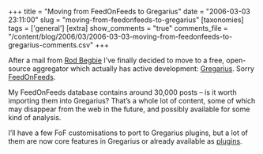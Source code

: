 +++
title = "Moving from FeedOnFeeds to Gregarius"
date = "2006-03-03 23:11:00"
slug = "moving-from-feedonfeeds-to-gregarius"
[taxonomies]
tags = ['general']
[extra]
show_comments = "true"
comments_file = "/content/blog/2006/03/2006-03-03-moving-from-feedonfeeds-to-gregarius-comments.csv"
+++

After a mail from [Rod Begbie](http://groovymother.com/) I’ve finally decided to move to a free, open-source aggregator which actually has active development: [Gregarius](http://gregarius.net/). Sorry [FeedOnFeeds](http://feedonfeeds.com/).

My FeedOnFeeds database contains around 30,000 posts – is it worth importing them into Gregarius? That’s a whole lot of content, some of which may disappear from the web in the future, and possibly available for some kind of analysis.

I’ll have a few FoF customisations to port to Gregarius plugins, but a lot of them are now core features in Gregarius or already available as [plugins](http://plugins.gregarius.net/).
